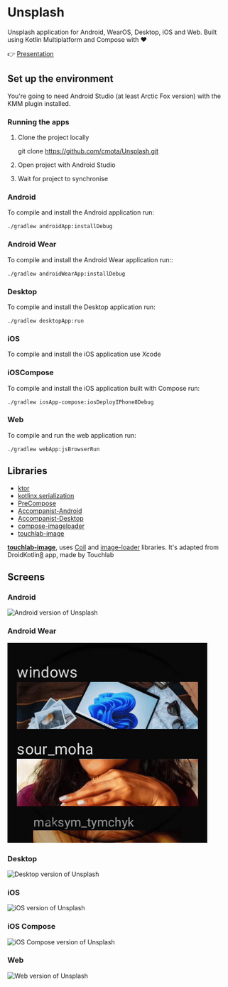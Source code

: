 # Unsplash

Unsplash application for Android, WearOS, Desktop, iOS and Web. Built using Kotlin Multiplatform and Compose with ❤️

👉 [Presentation][1]

## Set up the environment

You're going to need Android Studio (at least Arctic Fox version) with the KMM plugin installed.

### Running the apps

1. Clone the project locally

	git clone https://github.com/cmota/Unsplash.git

2. Open project with Android Studio

3. Wait for project to synchronise


### Android

To compile and install the Android application run:

	./gradlew androidApp:installDebug
	
### Android Wear

To compile and install the Android Wear application run::

	./gradlew androidWearApp:installDebug

### Desktop

To compile and install the Desktop application run:

	./gradlew desktopApp:run

### iOS

To compile and install the iOS application use Xcode

### iOSCompose

To compile and install the iOS application built with Compose run:

	./gradlew iosApp-compose:iosDeployIPhone8Debug

### Web

To compile and run the web application run:

	./gradlew webApp:jsBrowserRun


## Libraries
- [ktor][2]
- [kotlinx.serialization][3]
- [PreCompose][4]
- [Accompanist-Android][5]
- [Accompanist-Desktop][6]
- [compose-imageloader][7]
- [touchlab-image][8]


**[touchlab-image][8]**, uses [Coil][9] and [image-loader][10] libraries. It's adapted from DroidKotlin[8] app, made by Touchlab

## Screens

### Android

<img src="screens/unsplash-android.gif" alt="Android version of Unsplash" />


### Android Wear

<img src="screens/unsplash-android-wear.gif" alt="Android Wear version of Unsplash" />


### Desktop

<img src="screens/unsplash-desktop.gif" alt="Desktop version of Unsplash" />


### iOS

<img src="screens/unsplash-ios.gif" alt="iOS version of Unsplash" />


### iOS Compose

<img src="screens/unsplash-ios-compose.gif" alt="iOS Compose version of Unsplash" />


### Web

<img src="screens/unsplash-web.gif" alt="Web version of Unsplash" />

[1]:	https://speakerdeck.com/cmota/the-adventure-of-kotlin-and-compose-through-the-multiplatform-world-ii
[2]:	https://github.com/ktorio/ktor
[3]:	https://github.com/Kotlin/kotlinx.serialization
[4]:	https://github.com/Tlaster/PreCompose/
[5]:	https://github.com/google/accompanist/
[6]:	https://github.com/Syer10/accompanist/
[7]:	https://github.com/qdsfdhvh/compose-imageloader
[8]:	https://github.com/touchlab/DroidconKotlin
[9]:	https://github.com/coil-kt/coil
[10]:	https://github.com/qdsfdhvh/compose-imageloader